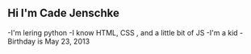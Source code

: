 ## Hi I'm Cade Jenschke
-I'm lering python
-I know HTML, CSS , and a little bit of JS
-I'm a kid
-Birthday is May 23, 2013
